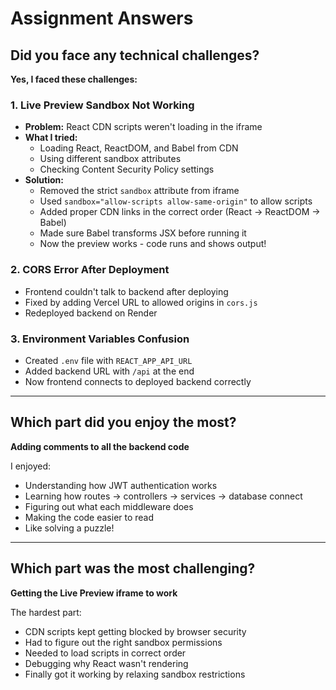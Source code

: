 # Assignment Answers

## Did you face any technical challenges?

**Yes, I faced these challenges:**

### 1. Live Preview Sandbox Not Working
- **Problem:** React CDN scripts weren't loading in the iframe
- **What I tried:**
  - Loading React, ReactDOM, and Babel from CDN
  - Using different sandbox attributes
  - Checking Content Security Policy settings
- **Solution:**
  - Removed the strict `sandbox` attribute from iframe
  - Used `sandbox="allow-scripts allow-same-origin"` to allow scripts
  - Added proper CDN links in the correct order (React → ReactDOM → Babel)
  - Made sure Babel transforms JSX before running it
  - Now the preview works - code runs and shows output!

### 2. CORS Error After Deployment
- Frontend couldn't talk to backend after deploying
- Fixed by adding Vercel URL to allowed origins in `cors.js`
- Redeployed backend on Render

### 3. Environment Variables Confusion
- Created `.env` file with `REACT_APP_API_URL`
- Added backend URL with `/api` at the end
- Now frontend connects to deployed backend correctly

---

## Which part did you enjoy the most?

**Adding comments to all the backend code**

I enjoyed:
- Understanding how JWT authentication works
- Learning how routes → controllers → services → database connect
- Figuring out what each middleware does
- Making the code easier to read
- Like solving a puzzle!

---

## Which part was the most challenging?

**Getting the Live Preview iframe to work**

The hardest part:
- CDN scripts kept getting blocked by browser security
- Had to figure out the right sandbox permissions
- Needed to load scripts in correct order
- Debugging why React wasn't rendering
- Finally got it working by relaxing sandbox restrictions
